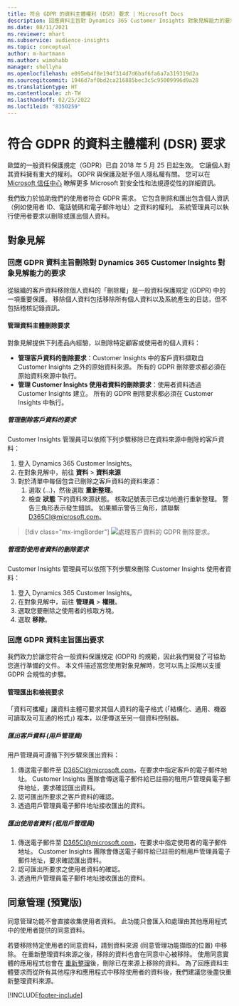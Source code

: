 ```yaml
---
title: 符合 GDPR 的資料主體權利 (DSR) 要求 | Microsoft Docs
description: 回應資料主旨對 Dynamics 365 Customer Insights 對象見解能力的要求。
ms.date: 08/11/2021
ms.reviewer: mhart
ms.subservice: audience-insights
ms.topic: conceptual
author: m-hartmann
ms.author: wimohabb
manager: shellyha
ms.openlocfilehash: e095eb4f8e194f314d7d6baf6fa6a7a319319d2a
ms.sourcegitcommit: 1946d7af0bd2ca216885bec3c5c95009996d9a28
ms.translationtype: HT
ms.contentlocale: zh-TW
ms.lasthandoff: 02/25/2022
ms.locfileid: "8350259"
---
```

# <a name="data-subject-rights-dsr-requests-under-gdpr"></a>符合 GDPR 的資料主體權利 (DSR) 要求

歐盟的一般資料保護規定（GDPR）已自 2018 年 5 月 25 日起生效。 它讓個人對其資料擁有重大的權利。 GDPR 與保護及賦予個人隱私權有關。 您可以在 [Microsoft 信任中心](https://www.microsoft.com/trust-center) 瞭解更多 Microsoft 對安全性和法規遵從性的詳細資訊。

我們致力於協助我們的使用者符合 GDPR 需求。 它包含刪除和匯出包含個人資訊（例如使用者 ID、電話號碼和電子郵件地址）之資料的權利。 系統管理員可以執行使用者要求以刪除或匯出個人資料。

## <a name="audience-insights"></a>對象見解

### <a name="responding-to-gdpr-data-subject-delete-requests-for-dynamics-365-customer-insights-audience-insights-capability"></a>回應 GDPR 資料主旨刪除對 Dynamics 365 Customer Insights 對象見解能力的要求

從組織的客戶資料移除個人資料的「刪除權」是一般資料保護規定 (GDPR) 中的一項重要保護。 移除個人資料包括移除所有個人資料以及系統產生的日誌，但不包括稽核記錄資訊。

#### <a name="manage-data-subject-delete-requests"></a>管理資料主體刪除要求

對象見解提供下列產品內經驗，以刪除特定顧客或使用者的個人資料：

- **管理客戶資料的刪除要求**：Customer Insights 中的客戶資料擷取自 Customer Insights 之外的原始資料來源。 所有的 GDPR 刪除要求都必須在原始資料來源中執行。
- **管理 Customer Insights 使用者資料的刪除要求**：使用者資料透過 Customer Insights 建立。 所有的 GDPR 刪除要求都必須在 Customer Insights 中執行。

##### <a name="manage-requests-to-delete-customer-data"></a>管理刪除客戶資料的要求

Customer Insights 管理員可以依照下列步驟移除已在資料來源中刪除的客戶資料：

1. 登入 Dynamics 365 Customer Insights。
2. 在對象見解中，前往 **資料** > **資料來源**
3. 對於清單中每個包含已刪除之客戶資料的資料來源：
   1. 選取 (...)，然後選取 **重新整理**。
   2. 檢查 **狀態** 下的資料來源狀態。 核取記號表示已成功地進行重新整理。 警告三角形表示發生錯誤。 如果顯示警告三角形，請聯繫 D365CI@microsoft.com。

> [!div class="mx-imgBorder"]
> ![處理客戶資料的 GDPR 刪除要求。](audience-insights/media/gdpr-data-sources.png "處理客戶資料的 GDPR 刪除要求")

##### <a name="manage-delete-requests-for-user-data"></a>管理對使用者資料的刪除要求

Customer Insights 管理員可以依照下列步驟來刪除 Customer Insights 使用者資料：

1. 登入 Dynamics 365 Customer Insights。
2. 在對象見解中，前往 **管理員** > **權限**。
3. 選取您要刪除之使用者的核取方塊。
4. 選取 **移除**。

### <a name="responding-to-gdpr-data-subject-export-requests"></a>回應 GDPR 資料主旨匯出要求

我們致力於讓您符合一般資料保護規定 (GDPR) 的規範，因此我們開發了可協助您進行準備的文件。 本文件描述當您使用對象見解時，您可以馬上採用以支援 GDPR 合規性的步驟。

#### <a name="manage-export-and-view-requests"></a>管理匯出和檢視要求

「資料可攜權」讓資料主體可要求其個人資料的電子格式 (「結構化、通用、機器可讀取及可互通的格式」) 複本，以便傳送至另一個資料控制器。

##### <a name="export-customer-data-tenant-admin"></a>匯出客戶資料 (用戶管理員)

用戶管理員可遵循下列步驟來匯出資料：

1. 傳送電子郵件至 D365CI@microsoft.com，在要求中指定客戶的電子郵件地址。 Customer Insights 團隊會傳送電子郵件給已註冊的租用戶管理員電子郵件地址，要求確認匯出資料。
2. 認可匯出所要求之客戶資料的確認。
3. 透過用戶管理員電子郵件地址接收匯出的資料。

##### <a name="export-user-data-tenant-admin"></a>匯出使用者資料 (租用戶管理員)

1. 傳送電子郵件至 D365CI@microsoft.com，在要求中指定使用者的電子郵件地址。 Customer Insights 團隊會傳送電子郵件給已註冊的租用戶管理員電子郵件地址，要求確認匯出資料。
2. 認可匯出所要求之使用者資料的確認。
3. 透過用戶管理員電子郵件地址接收匯出的資料。

## <a name="consent-management-preview"></a>同意管理 (預覽版)

同意管理功能不會直接收集使用者資料。 此功能只會匯入和處理由其他應用程式中的使用者提供的同意資料。

若要移除特定使用者的同意資料，請到資料來源 (同意管理功能擷取的位置) 中移除。 在重新整理資料來源之後，移除的資料也會在同意中心被移除。 使用同意實體的應用程式也會在 [重新整理](audience-insights/system.md#refresh-processes)後，刪除已在來源上移除的資料。 為了回應資料主體要求而從所有其他程序和應用程式中移除使用者的資料後，我們建議您後盡快重新整理資料來源。


<!-- ## Engagement insights (preview)

### Deleting and exporting event data containing end user identifiable information

The following sections describe how to delete and export event data that might contain personal data.

To delete or export data:

1. Tag event properties that contain data with personal information.
2. Delete or export data associated with specific values (for example: a specified user ID).

#### Tag and update event properties

Personal data is tagged on an event property level. First, tag the properties being considered for deletion or export.

To tag an event property as containing personal information, follow these steps:

1. Open the workspace containing the event.

1. Go to **Data** > **Events** to see the list of events in the selected workspace.
  
1. Select the event you want to tag.

1. Select **Edit properties** to open the pane listing all properties of the selected event.
     
1. Select **...** and then choose **Edit** to reach the **Update property** dialog.

   ![Edit event.](engagement-insights/media/edit-event.png "Edit event")

1. In the **Update Property** window, choose **...** in the upper right corner, and then choose the **Contains EUII** box. Choose **Update** to save your changes.

   ![Save your changes.](engagement-insights/media/update-property.png "Save your changes")

   > [!NOTE]
   > Every time the event schema changes or you create a new event, it's recommended that you evaluate the associated event properties and tag or untag them as containing personal data, if necessary.

#### Delete or export tagged event data

If all event properties have been tagged appropriately as described in the previous step, an environment admin can issue a deletion request against the tagged event data.

To manage EUII deletion or export requests

1. Go to **Admin** > **Environment** > **Settings**.

1. In the **Manage end user identifiable information (EUII)** section, select **Manage EUII**.

##### Deletion

For deletion, you can enter a list of comma-separated user IDs in the **Delete end user identifiable information (EUII)** section. These IDs will then be compared with all tagged event properties of all projects in the current environment via exact string matching. 

If a property value matches one of the provided IDs, the associated event will be permanently deleted. Due to the irreversibility of this action, you must confirm the deletion after selecting **Delete**.

##### Export

The export process is identical to the deletion process when it comes to defining event property values in the **Export end user identifiable information (EUII)** section. Additionally, you'll need to provide an **Azure blob storage URL** to specify the export destination. The Azure Blob URL must include a [Shared Access Signature (SAS)](/azure/storage/common/storage-sas-overview).

After selecting **Export**, all events of the current team that contain matching tagged properties will be exported in CSV format to the export destination.

### Good practices

* Try to avoid sending any events that contain personal data.
* If you need to send events containing EUII data, limit the number of events and event properties that contain EUII data. Ideally, limit yourself to one such event.
* Make sure that as few people as possible have access to the sent personal data.
* For events containing personal data, make sure that you set one property to emit a unique identifier that can easily be linked to a specific user (for example, a user ID). This makes it easier to segregate data and to export or delete the right data.
* Only tag one property per event as containing personal data. Ideally one that only contains a unique identifier.
* Do not tag properties containing verbose values (for example, an entire request body). Engagement insights capability uses exact string matching when deciding which events to delete or export. -->

[!INCLUDE[footer-include](includes/footer-banner.md)]